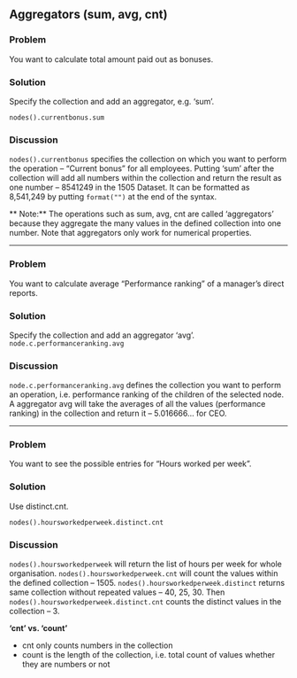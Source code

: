 ## Aggregators (sum, avg, cnt)
### Problem
You want to calculate total amount paid out as bonuses.

### Solution
Specify the collection and add an aggregator, e.g. ‘sum’.

```nodes().currentbonus.sum```

### Discussion
```nodes().currentbonus``` specifies the collection on which you want to perform the operation – “Current bonus” for all employees.
Putting ‘sum’ after the collection will add all numbers within the collection and return the result as one number – 8541249 in the 1505 Dataset.
It can be formatted as 8,541,249 by putting `format("")` at the end of the syntax.

** Note:** The operations such as sum, avg, cnt are called ‘aggregators’ because they aggregate the many values in the defined collection into one number. Note that aggregators only work for numerical properties. 


- - -


### Problem
You want to calculate average “Performance ranking” of a manager’s direct reports.

### Solution
Specify the collection and add an aggregator ‘avg’.
```node.c.performanceranking.avg```


### Discussion
```node.c.performanceranking.avg``` defines the collection you want to perform an operation, i.e. performance ranking of the children of the selected node.
A aggregator avg will take the averages of all the values (performance ranking) in the collection and return it – 5.016666… for CEO.

- - -

### Problem
You want to see the possible entries for “Hours worked per week”.

### Solution
Use distinct.cnt.

`nodes().hoursworkedperweek.distinct.cnt`

### Discussion
```nodes().hoursworkedperweek``` will return the list of hours per week for whole organisation.
```nodes().hoursworkedperweek.cnt``` will count the values within the defined collection – 1505.
```nodes().hoursworkedperweek.distinct``` returns same collection without repeated values – 40, 25, 30.
Then ```nodes().hoursworkedperweek.distinct.cnt``` counts the distinct values in the collection – 3. 

**‘cnt’ vs. ‘count’**
* cnt only counts numbers in the collection 
* count is the length of the collection, i.e. total count of values whether they are numbers or not
